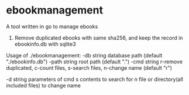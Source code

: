 # ebookmanagement

A tool written in go to manage ebooks

1. Remove duplicated ebooks with same sha256, and keep the record in ebookinfo.db with sqlite3


Usage of ./ebookmanagement:
  -db string
     database path (default "./ebookinfo.db")
  -path string
    	root path (default ".")
  -cmd string
    	r-remove duplicated, c-count files, s-search files, n-change name (default "r")

  -d string
    	parameters of cmd
        s contents to search for
        n file or directory(all included files) to change name
